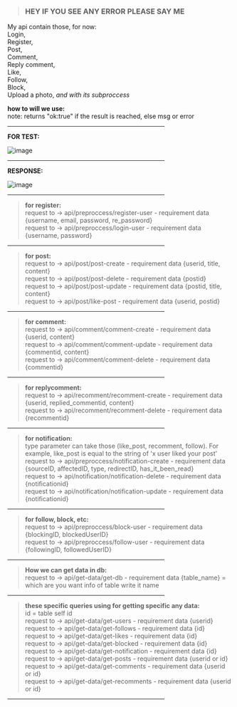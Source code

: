 > ### HEY IF YOU SEE ANY ERROR PLEASE SAY ME

My api contain those, for now:  
Login,  
Register,  
Post,  
Comment,  
Reply comment,  
Like,  
Follow,  
Block,  
Upload a photo, _and with its subproccess_

**how to will we use:**  
note: returns "ok:true" if the result is reached, else msg or error
<hr width="70%" color="blue" noshade>

**FOR TEST:**

![image](https://user-images.githubusercontent.com/74791506/180266722-4bab41de-b854-4f0b-99ac-9a233818e788.png)
<hr width="70%" color="blue" noshade>

**RESPONSE:**

![image](https://user-images.githubusercontent.com/74791506/180266762-f1d62c3d-4b27-4e9d-b2c1-2ea19d079a9c.png)
<hr width="70%" color="blue" noshade>

> **for register:**  
> request to -> api/preproccess/register-user - requirement data {username, email, password, re_password}  
> request to -> api/preproccess/login-user - requirement data {username, password}
<hr width="70%" color="blue" noshade>

> **for post:**  
> request to -> api/post/post-create - requirement data {userid, title, content}  
> request to -> api/post/post-delete - requirement data {postid}  
> request to -> api/post/post-update - requirement data {postid, title, content}  
> request to -> api/post/like-post - requirement data {userid, postid}
<hr width="70%" color="blue" noshade>

> **for comment:**  
> request to -> api/comment/comment-create - requirement data {userid, content}  
> request to -> api/comment/comment-update - requirement data {commentid, content}  
> request to -> api/comment/comment-delete - requirement data {commentid}
<hr width="70%" color="blue" noshade>

> **for replycomment:**  
> request to -> api/recomment/recomment-create - requirement data {userid, replied_commentid, content}  
> request to -> api/recomment/recomment-delete - requirement data {recommentid}
<hr width="70%" color="blue" noshade>

> **for notification:**  
> type parameter can take those (like_post, recomment, follow). For example, like_post is equal to the string of 'x user liked your post'  
> request to -> api/preproccess/notification-create - requirement data {sourceID, affectedID, type, redirectID, has_it_been_read}  
> request to -> api/notification/notification-delete - requirement data {notificationid}  
> request to -> api/notification/notification-update - requirement data {notificationid}
<hr width="70%" color="blue" noshade>

> **for follow, block, etc:**  
> request to -> api/preproccess/block-user - requirement data {blockingID, blockedUserID}  
> request to -> api/preproccess/follow-user - requirement data {followingID, followedUserID}
<hr width="70%" color="blue" noshade>

> **How we can get data in db:**  
> request to -> api/get-data/get-db - requirement data {table_name} = which are you want info of table write it name
<hr width="70%" color="blue" noshade>

> **these specific queries using for getting specific any data:**  
> id = table self id  
> request to -> api/get-data/get-users - requirement data {userid}  
> request to -> api/get-data/get-follows - requirement data {id}  
> request to -> api/get-data/get-likes - requirement data {id}  
> request to -> api/get-data/get-blocked - requirement data {id}  
> request to -> api/get-data/get-notification - requirement data {id}  
> request to -> api/get-data/get-posts - requirement data {userid or id}  
> request to -> api/get-data/get-comments - requirement data {userid or id}  
> request to -> api/get-data/get-recomments - requirement data {userid or id}
<hr width="70%" color="blue" noshade>
